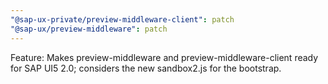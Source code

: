 ```yaml
---
"@sap-ux-private/preview-middleware-client": patch
"@sap-ux/preview-middleware": patch
---
```


Feature: Makes preview-middleware and preview-middleware-client ready for SAP UI5 2.0; considers the new sandbox2.js for the bootstrap.
